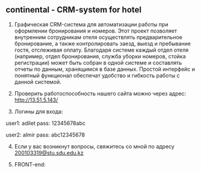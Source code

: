 ## continental - CRM-system for hotel

1. Графическая CRM-система для автоматизации работы при оформлении бронирования и номеров. Этот проект позволяет внутренним сотрудникам отеля осуществлять предварительное бронирование, а также контролировать заезд, выезд и пребывание гостя, отслеживая оплату. Благодаря системе каждый отдел отеля (например, отдел бронирования, служба уборки номеров, стойка регистрации) может быть собран в одной системе и составлять отчеты по данным, хранящимся в базе данных. Простой интерфейс и понятный функционал обеспечат удобство и гибкость работы с данной системой.


2. Проверить работоспособность нашего сайта можно через адрес: http://13.51.5.143/
3. Логины для входа:
   
user1: adilet
pass: 12345678abc

user2: almir
pass: abc12345678

4. Если у вас возникнут вопросы, свяжитесь со мной по адресу 200103319@stu.sdu.edu.kz

5. FRONT-end:
   
